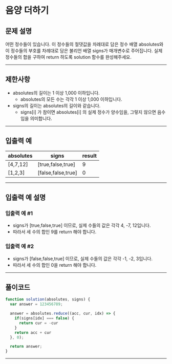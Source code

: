 # 음양 더하기

## 문제 설명
어떤 정수들이 있습니다. 이 정수들의 절댓값을 차례대로 담은 정수 배열 absolutes와 이 정수들의 부호를 차례대로 담은 불리언 배열 signs가 매개변수로 주어집니다. 실제 정수들의 합을 구하여 return 하도록 solution 함수를 완성해주세요.

---

## 제한사항
- absolutes의 길이는 1 이상 1,000 이하입니다.
  - absolutes의 모든 수는 각각 1 이상 1,000 이하입니다.
- signs의 길이는 absolutes의 길이와 같습니다.
  - signs[i] 가 참이면 absolutes[i] 의 실제 정수가 양수임을, 그렇지 않으면 음수임을 의미합니다.

---

## 입출력 예
|absolutes|signs|result|
|---|---|---|
|[4,7,12]|[true,false,true]|9|
|[1,2,3]|[false,false,true]|0|

---

## 입출력 예 설명
### 입출력 예 #1
- signs가 [true,false,true] 이므로, 실제 수들의 값은 각각 4, -7, 12입니다.
- 따라서 세 수의 합인 9를 return 해야 합니다.

### 입출력 예 #2

- signs가 [false,false,true] 이므로, 실제 수들의 값은 각각 -1, -2, 3입니다.
- 따라서 세 수의 합인 0을 return 해야 합니다.

---

## 풀이코드
```js
function solution(absolutes, signs) {    
  var answer = 123456789;

  answer = absolutes.reduce((acc, cur, idx) => {
    if(signs[idx] === false) {
      return cur = -cur
    }
    return acc + cur
  }, 0);

  return answer;
}
```
---